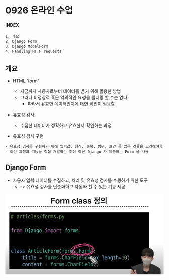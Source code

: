# 0926 온라인 수업

#### INDEX

```
1. 개요
2. Django Form
3. Django ModelForm
4. Handling HTTP requests
```

## 개요

- HTML 'form'
    - 지금까지 사용자로부터 데이터를 받기 위해 활용한 방법
    - 그러나 비정상적 혹은 악의적인 요청을 필터링 할 수는 없다 
        - 따라서 유효한 데이터인지에 대한 확인이 필요함
- 유효성 검사:
    - 수집한 데이터가 정확하고 유효한지 확인하는 과정

- 유효성 검사 구현
```
- 유효성 검사를 구현하기 위해 입력값, 형식, 중복, 범위, 보안 등 많은 것들을 고려해야함
- 이런 과정과 기능을 직접 개발하는 것이 아닌 Django 가 제공하는 Form 을 사용
```

## Django Form

- 사용자 입력 데이터를 수집하고, 처리 및 유효성 검사를 수행하기 위한 도구
    - -> 유효성 검사를 단순화하고 자동화 할 수 있는 기능 제공

<img src='0926_img/1.PNG'>